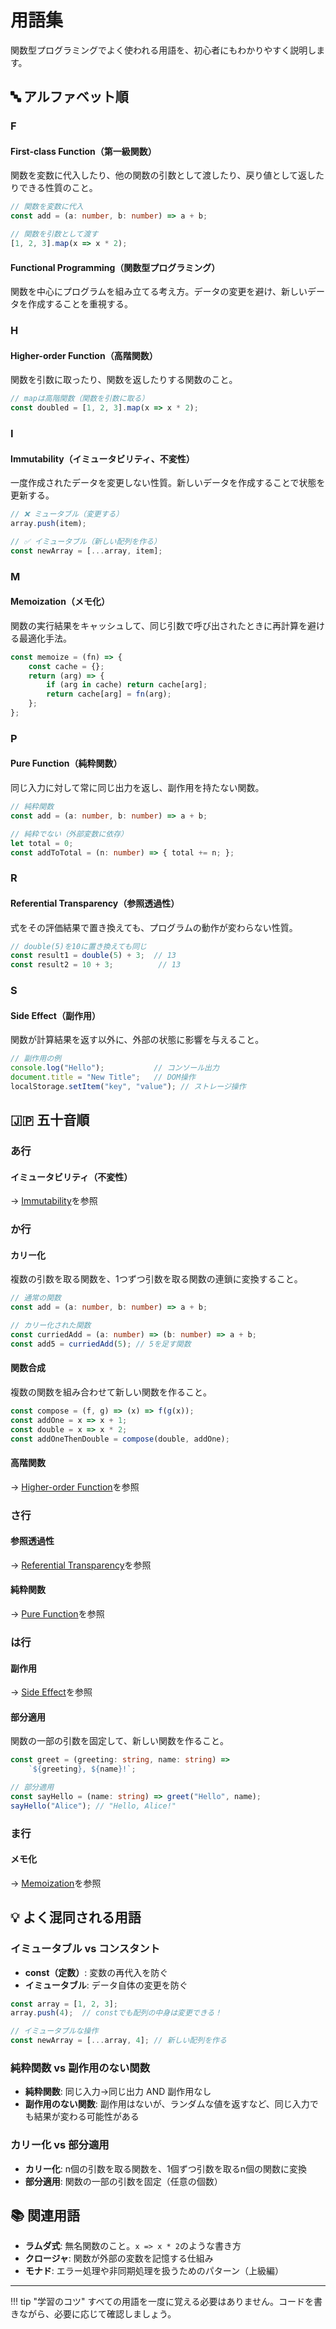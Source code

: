 # 用語集

関数型プログラミングでよく使われる用語を、初心者にもわかりやすく説明します。

## 🔤 アルファベット順

### F

#### **First-class Function（第一級関数）**
関数を変数に代入したり、他の関数の引数として渡したり、戻り値として返したりできる性質のこと。

```typescript
// 関数を変数に代入
const add = (a: number, b: number) => a + b;

// 関数を引数として渡す
[1, 2, 3].map(x => x * 2);
```

#### **Functional Programming（関数型プログラミング）**
関数を中心にプログラムを組み立てる考え方。データの変更を避け、新しいデータを作成することを重視する。

### H

#### **Higher-order Function（高階関数）**
関数を引数に取ったり、関数を返したりする関数のこと。

```typescript
// mapは高階関数（関数を引数に取る）
const doubled = [1, 2, 3].map(x => x * 2);
```

### I

#### **Immutability（イミュータビリティ、不変性）**
一度作成されたデータを変更しない性質。新しいデータを作成することで状態を更新する。

```typescript
// ❌ ミュータブル（変更する）
array.push(item);

// ✅ イミュータブル（新しい配列を作る）
const newArray = [...array, item];
```

### M

#### **Memoization（メモ化）**
関数の実行結果をキャッシュして、同じ引数で呼び出されたときに再計算を避ける最適化手法。

```typescript
const memoize = (fn) => {
    const cache = {};
    return (arg) => {
        if (arg in cache) return cache[arg];
        return cache[arg] = fn(arg);
    };
};
```

### P

#### **Pure Function（純粋関数）**
同じ入力に対して常に同じ出力を返し、副作用を持たない関数。

```typescript
// 純粋関数
const add = (a: number, b: number) => a + b;

// 純粋でない（外部変数に依存）
let total = 0;
const addToTotal = (n: number) => { total += n; };
```

### R

#### **Referential Transparency（参照透過性）**
式をその評価結果で置き換えても、プログラムの動作が変わらない性質。

```typescript
// double(5)を10に置き換えても同じ
const result1 = double(5) + 3;  // 13
const result2 = 10 + 3;          // 13
```

### S

#### **Side Effect（副作用）**
関数が計算結果を返す以外に、外部の状態に影響を与えること。

```typescript
// 副作用の例
console.log("Hello");           // コンソール出力
document.title = "New Title";   // DOM操作
localStorage.setItem("key", "value"); // ストレージ操作
```

## 🇯🇵 五十音順

### あ行

#### **イミュータビリティ（不変性）**
→ [Immutability](#immutability-1)を参照

### か行

#### **カリー化**
複数の引数を取る関数を、1つずつ引数を取る関数の連鎖に変換すること。

```typescript
// 通常の関数
const add = (a: number, b: number) => a + b;

// カリー化された関数
const curriedAdd = (a: number) => (b: number) => a + b;
const add5 = curriedAdd(5); // 5を足す関数
```

#### **関数合成**
複数の関数を組み合わせて新しい関数を作ること。

```typescript
const compose = (f, g) => (x) => f(g(x));
const addOne = x => x + 1;
const double = x => x * 2;
const addOneThenDouble = compose(double, addOne);
```

#### **高階関数**
→ [Higher-order Function](#higher-order-function)を参照

### さ行

#### **参照透過性**
→ [Referential Transparency](#referential-transparency)を参照

#### **純粋関数**
→ [Pure Function](#pure-function)を参照

### は行

#### **副作用**
→ [Side Effect](#side-effect)を参照

#### **部分適用**
関数の一部の引数を固定して、新しい関数を作ること。

```typescript
const greet = (greeting: string, name: string) => 
    `${greeting}, ${name}!`;

// 部分適用
const sayHello = (name: string) => greet("Hello", name);
sayHello("Alice"); // "Hello, Alice!"
```

### ま行

#### **メモ化**
→ [Memoization](#memoization)を参照

## 💡 よく混同される用語

### イミュータブル vs コンスタント

- **const（定数）**: 変数の再代入を防ぐ
- **イミュータブル**: データ自体の変更を防ぐ

```typescript
const array = [1, 2, 3];
array.push(4);  // constでも配列の中身は変更できる！

// イミュータブルな操作
const newArray = [...array, 4]; // 新しい配列を作る
```

### 純粋関数 vs 副作用のない関数

- **純粋関数**: 同じ入力→同じ出力 AND 副作用なし
- **副作用のない関数**: 副作用はないが、ランダムな値を返すなど、同じ入力でも結果が変わる可能性がある

### カリー化 vs 部分適用

- **カリー化**: n個の引数を取る関数を、1個ずつ引数を取るn個の関数に変換
- **部分適用**: 関数の一部の引数を固定（任意の個数）

## 📚 関連用語

- **ラムダ式**: 無名関数のこと。`x => x * 2`のような書き方
- **クロージャ**: 関数が外部の変数を記憶する仕組み
- **モナド**: エラー処理や非同期処理を扱うためのパターン（上級編）

---

!!! tip "学習のコツ"
    すべての用語を一度に覚える必要はありません。コードを書きながら、必要に応じて確認しましょう。